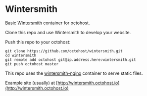 Wintersmith
====

Basic [Wintersmith](http://wintersmith.io/) container for octohost.

Clone this repo and use Wintersmith to develop your website.

Push this repo to your octohost:

```
git clone https://github.com/octohost/wintersmith.git
cd wintersmith
git remote add octohost git@ip.address.here:wintersmith.git
git push octohost master
```

This repo uses the [wintersmith-nginx](https://github.com/octohost/wintersmith-nginx) container to serve static files.

Example site \(usually\) at [http://wintersmith.octohost.io](http://wintersmith.octohost.io)
